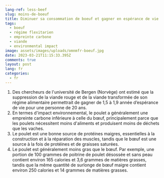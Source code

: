 ```yaml
---
lang-ref: less-beef
slug: moins-de-boeuf
title: Diminuer sa consommation de boeuf et gagner en espérance de vie!
tags:
  - boeuf
  - régime flexitarien
  - empreinte carbone
  - viande
  - environmental impact
image: assets/images/uploads/omnmfr-boeuf.jpg
date: 2023-03-21T11:15:33.395Z
comments: true
layout: post
lang: fr
categories:
  - fr
---
```

1. Des chercheurs de l'université de Bergen (Norvège) ont estimé que la suppression de la viande rouge et de la viande transformée de son régime alimentaire permettrait de gagner de 1,5 à 1,9 année d’espérance de vie pour une personne de 20 ans. 
2. En termes d'impact environnemental, le poulet a généralement une empreinte carbone inférieure à celle du bœuf, principalement parce que les poulets nécessitent moins d'aliments et produisent moins de déchets que les vaches.
3. Le poulet est une bonne source de protéines maigres, essentielles à la construction et à la réparation des muscles, tandis que le bœuf est une source à la fois de protéines et de graisses saturées.
4. Le poulet est généralement moins gras que le bœuf. Par exemple, une portion de 100 grammes de poitrine de poulet désossée et sans peau contient environ 165 calories et 3,6 grammes de matières grasses, tandis que la même quantité de surlonge de bœuf maigre contient environ 250 calories et 14 grammes de matières grasses.